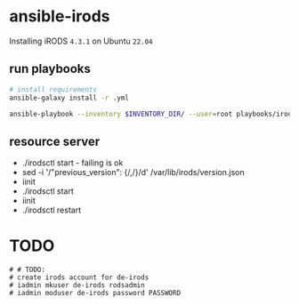 # ansible-irods

Installing iRODS `4.3.1` on Ubuntu `22.04`


## run playbooks
```bash
# install requirements
ansible-galaxy install -r .yml

ansible-playbook --inventory $INVENTORY_DIR/ --user=root playbooks/irods/provision_irods.yml
```


## resource server
* ./irodsctl start - failing is ok
* sed -i '/"previous_version": {/,/}/d' /var/lib/irods/version.json
* iinit 
* ./irodsctl start
* iinit
* ./irodsctl restart



# TODO

    # # TODO:
    # create irods account for de-irods
    # iadmin mkuser de-irods rodsadmin
    # iadmin moduser de-irods password PASSWORD

